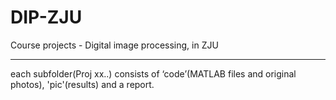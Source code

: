 # DIP-ZJU
Course projects - Digital image processing, in ZJU
___

each subfolder(Proj xx..) consists of ‘code’(MATLAB files and original photos), 'pic'(results) and a report.
